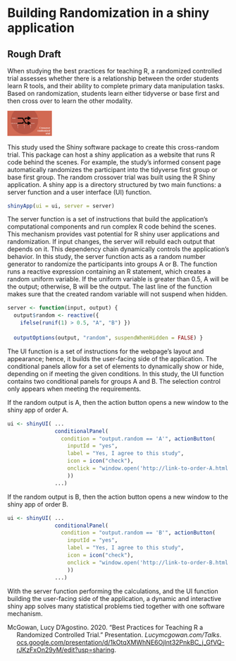 Building Randomization in a shiny application
================

## Rough Draft

When studying the best practices for teaching R, a randomized controlled
trial assesses whether there is a relationship between the order
students learn R tools, and their ability to complete primary data
manipulation tasks. Based on randomization, students learn either
tidyverse or base first and then cross over to learn the other modality.

<img src="assets/images/picture1.png" width="20%" />

This study used the Shiny software package to create this cross-random
trial. This package can host a shiny application as a website that runs
R code behind the scenes. For example, the study’s informed consent page
automatically randomizes the participant into the tidyverse first group
or base first group. The random crossover trial was built using the R
Shiny application. A shiny app is a directory structured by two main
functions: a server function and a user interface (UI) function.

``` r
shinyApp(ui = ui, server = server)
```

The server function is a set of instructions that build the
application’s computational components and run complex R code behind
the scenes. This mechanism provides vast potential for R shiny user
applications and randomization. If input changes, the server will
rebuild each output that depends on it. This dependency chain
dynamically controls the application’s behavior. In this study, the
server function acts as a random number generator to randomize the
participants into groups A or B. The function runs a reactive expression
containing an R statement, which creates a random uniform variable. If
the uniform variable is greater than 0.5, A will be the output;
otherwise, B will be the output. The last line of the function makes
sure that the created random variable will not suspend when hidden.

``` r
server <- function(input, output) { 
  output$random <- reactive({
    ifelse(runif(1) > 0.5, "A", "B") })
  
  outputOptions(output, "random", suspendWhenHidden = FALSE) }
```

The UI function is a set of instructions for the webpage’s layout and
appearance; hence, it builds the user-facing side of the application.
The conditional panels allow for a set of elements to dynamically show
or hide, depending on if meeting the given conditions. In this study,
the UI function contains two conditional panels for groups A and B. The
selection control only appears when meeting the requirements.

If the random output is A, then the action button opens a new window to
the shiny app of order A.

``` r
ui <- shinyUI( ...
               conditionalPanel(
                 condition = "output.random == 'A'", actionButton(
                   inputId = "yes",
                   label = "Yes, I agree to this study",
                   icon = icon("check"),
                   onclick = "window.open('http://link-to-order-A.html')"
                   ))
               ...)
```

If the random output is B, then the action button opens a new window to
the shiny app of order B.

``` r
ui <- shinyUI( ...
               conditionalPanel(
                 condition = "output.random == 'B'", actionButton(
                   inputId = "yes",
                   label = "Yes, I agree to this study",
                   icon = icon("check"),
                   onclick = "window.open('http://link-to-order-B.html')"
                   ))
               ...)
```

With the server function performing the calculations, and the UI
function building the user-facing side of the application, a dynamic and
interactive shiny app solves many statistical problems tied together
with one software mechanism.

<div id="refs" class="references hanging-indent">

<div id="ref-Lucymcgowan/Talks">

McGowan, Lucy D’Agostino. 2020. “Best Practices for Teaching R a
Randomized Controlled Trial.” Presentation. *Lucymcgowan.com/Talks*.
[ocs.google.com/presentation/d/1kOtqXMWhNE6OjInt32PnkBC\_j\_GfVQ-rJKzFxOn29yM/edit?usp=sharing](ocs.google.com/presentation/d/1kOtqXMWhNE6OjInt32PnkBC_j_GfVQ-rJKzFxOn29yM/edit?usp=sharing).

</div>

</div>
